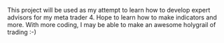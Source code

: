 This project will be used as my attempt to learn how to develop expert advisors for my meta trader 4. Hope to learn how to make indicators and more. With more coding, I may be able to make an awesome holygrail of trading :-)
